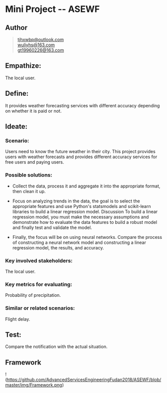 # Mini Project -- ASEWF
## Author
> <tjhxwbp@outlook.com>  
<wuliyhs@163.com>  
<gt19960226@163.com>

## Empathize: 
The local user.
## Define: 
It provides weather forecasting services with different accuracy depending on whether it is paid or not.
## Ideate:  
### Scenario:
Users need to know the future weather in their city. This project provides users with weather forecasts and provides different accuracy services for free users and paying users.  
### Possible solutions: 
* Collect the data, process it and aggregate it into the appropriate format, then clean it up.

* Focus on analyzing trends in the data, the goal is to select the appropriate features and use Python's statsmodels and scikit-learn libraries to build a linear regression model. Discussion To build a linear regression model, you must make the necessary assumptions and demonstrate how to evaluate the data features to build a robust model and finally test and validate the model.

* Finally, the focus will be on using neural networks. Compare the process of constructing a neural network model and constructing a linear regression model, the results, and accuracy. 
### Key involved stakeholders:
The local user.   
### Key metrics for evaluating: 
Probability of precipitation.  
### Similar or related scenarios: 
Flight delay.
## Test:
Compare the notification with the actual situation.

## Framework
!(https://github.com/AdvancedServicesEngineeringFudan2018/ASEWF/blob/master/img/Framework.png)
